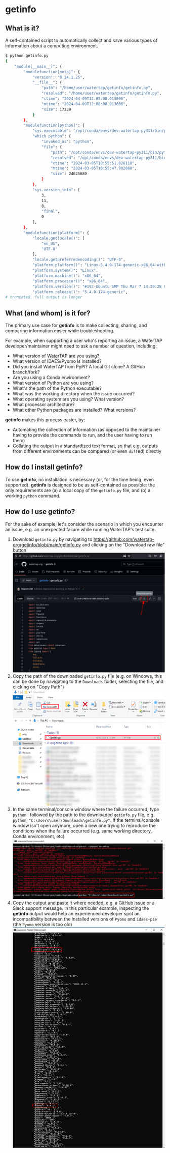 # getinfo

## What is it?

A self-contained script to automatically collect and save various types of information about a computing environment.

```sh
$ python getinfo.py
{
    "module[__main__]": {
        "modulefunction[meta]": {
            "version": "0.24.1.25",
            "__file__": {
                "path": "/home/user/watertap/getinfo/getinfo.py",
                "resolved": "/home/user/watertap/getinfo/getinfo.py",
                "ctime": "2024-04-09T12:08:08.013806",
                "mtime": "2024-04-09T12:08:08.013806",
                "size": 17239
            }
        },
        "modulefunction[python]": {
            "sys.executable": "/opt/conda/envs/dev-watertap-py311/bin/python",
            "which python": {
                "invoked_as": "python",
                "file": {
                    "path": "/opt/conda/envs/dev-watertap-py311/bin/python",
                    "resolved": "/opt/conda/envs/dev-watertap-py311/bin/python3.11",
                    "ctime": "2024-03-05T10:55:51.026118",
                    "mtime": "2024-03-05T10:55:47.902068",
                    "size": 24625680
                }
            },
            "sys.version_info": [
                3,
                11,
                8,
                "final",
                0
            ],
        },
        "modulefunction[platform]": {
            "locale.getlocale()": [
                "en_US",
                "UTF-8"
            ],
            "locale.getpreferredencoding()": "UTF-8",
            "platform.platform()": "Linux-5.4.0-174-generic-x86_64-with-glibc2.31",
            "platform.system()": "Linux",
            "platform.machine()": "x86_64",
            "platform.processor()": "x86_64",
            "platform.version()": "#193-Ubuntu SMP Thu Mar 7 14:29:28 UTC 2024",
            "platform.release()": "5.4.0-174-generic",
# truncated, full output is longer
```

## What (and whom) is it for?

The primary use case for **getinfo** is to make collecting, sharing, and comparing information easier while troubleshooting.

For example, when supporting a user who's reporting an issue, a WaterTAP developer/maintainer might need to ask a number of question, including:

- What version of WaterTAP are you using?
- What version of IDAES/Pyomo is installed?
- Did you install WaterTAP from PyPI? A local Git clone? A GitHub branch/fork?
- Are you using a Conda environment?
- What version of Python are you using?
- What's the path of the Python executable?
- What was the working directory when the issue occurred?
- What operating system are you using? What version?
- What processor architecture?
- What other Python packages are installed? What versions?

**getinfo** makes this process easier, by:

- Automating the collection of information (as opposed to the maintainer having to provide the commands to run, and the user having to run them)
- Collating the output in a standardized text format, so that e.g. outputs from different environments can be compared (or even `diff`ed) directly

## How do I install getinfo?

To use **getinfo**, no installation is necessary (or, for the time being, even supported). **getinfo** is designed to be as self-contained as possible: the only requirements are (a) a local copy of the `getinfo.py` file, and (b) a working `python` command.

## How do I use getinfo?

For the sake of example, let's consider the scenario in which you encounter an issue, e.g. an unexpected failure while running WaterTAP's test suite.

1. Download `getinfo.py` by navigating to <https://github.com/watertap-org/getinfo/blob/main/getinfo.py> and clicking on the "Download raw file" button
  ![](docs/images/download-raw.png)
2. Copy the path of the downloaded `getinfo.py` file (e.g. on Windows, this can be done by navigating to the `Downloads` folder, selecting the file, and clicking on "Copy Path")
  ![](docs/images/copy-path.png)
3. In the same terminal/console window where the failure occurred, type `python `  followed by the path to the downloaded `getinfo.py` file, e.g. `python "C:\Users\user\Downloads\getinfo.py"`. If the terminal/console window isn't open anymore, open a new one trying to reproduce the conditions when the failure occurred (e.g. same working directory, Conda environment, etc)
  ![](docs/images/run.png)
4. Copy the output and paste it where needed, e.g. a GitHub issue or a Slack support message. In this particular example, inspecting the **getinfo** output would help an experienced developer spot an incompatibility between the installed versions of `Pyomo` and `idaes-pse` (the `Pyomo` version is too old)
  ![](docs/images/output.png)
